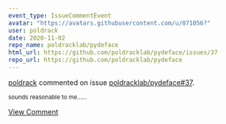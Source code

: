 ```yaml
---
event_type: IssueCommentEvent
avatar: "https://avatars.githubusercontent.com/u/871056?"
user: poldrack
date: 2020-11-02
repo_name: poldracklab/pydeface
html_url: https://github.com/poldracklab/pydeface/issues/37
repo_url: https://github.com/poldracklab/pydeface
---
```


<a href='https://github.com/poldrack' target='_blank'>poldrack</a> commented on issue <a href='https://github.com/poldracklab/pydeface/issues/37' target='_blank'>poldracklab/pydeface#37</a>.

<small>sounds reasonable to me......</small>

<a href='https://github.com/poldracklab/pydeface/issues/37' target='_blank'>View Comment</a>